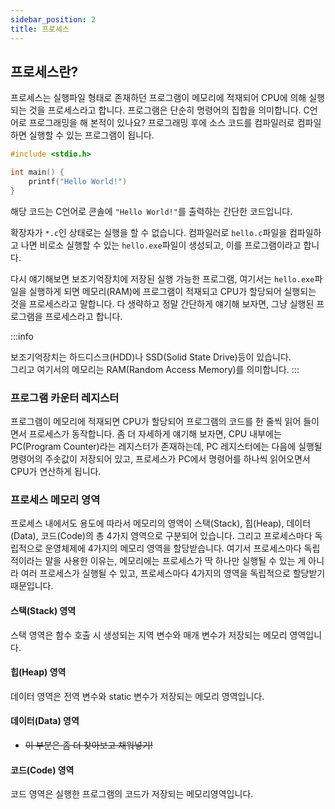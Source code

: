 ```yaml
---
sidebar_position: 2
title: 프로세스
---
```


## 프로세스란?

프로세스는 실행파일 형태로 존재하던 프로그램이 메모리에 적재되어 CPU에 의해 실행되는 것을 프로세스라고 합니다.
프로그램은 단순히 명령어의 집합을 의미합니다. C언어로 프로그래밍을 해 본적이 있나요?
프로그래밍 후에 소스 코드를 컴파일러로 컴파일하면 실행할 수 있는 프로그램이 됩니다.

```c title='hello.c'
#include <stdio.h>

int main() {
    printf("Hello World!")
}
```

해당 코드는 C언어로 콘솔에 `"Hello World!"`를 출력하는 간단한 코드입니다.

확장자가 `*.c`인 상태로는 실행을 할 수 없습니다.
컴파일러로 `hello.c`파일을 컴파일하고 나면 비로소 실행할 수 있는 `hello.exe`파일이 생성되고, 이를 프로그램이라고 합니다.

다시 얘기해보면 보조기억장치에 저장된 실행 가능한 프로그램, 여기서는 `hello.exe`파일을 실행하게 되면
메모리(RAM)에 프로그램이 적재되고 CPU가 할당되어 실행되는 것을 프로세스라고 말합니다.
다 생략하고 정말 간단하게 얘기해 보자면, 그냥 실행된 프로그램을 프로세스라고 합니다.

:::info

보조기억장치는 하드디스크(HDD)나 SSD(Solid State Drive)등이 있습니다. <br />
그리고 여기서의 메모리는 RAM(Random Access Memory)를 의미합니다.
:::

### 프로그램 카운터 레지스터

프로그램이 메모리에 적재되면 CPU가 할당되어 프로그램의 코드를 한 줄씩 읽어 들이면서 프로세스가 동작합니다.
좀 더 자세하게 얘기해 보자면, CPU 내부에는 PC(Program Counter)라는 레지스터가 존재하는데,
PC 레지스터에는 다음에 실행될 명령어의 주솟값이 저장되어 있고, 프로세스가
PC에서 명령어를 하나씩 읽어오면서 CPU가 연산하게 됩니다.

### 프로세스 메모리 영역

프로세스 내에서도 용도에 따라서 메모리의 영역이 스택(Stack), 힙(Heap), 데이터(Data), 코드(Code)의
총 4가지 영역으로 구분되어 있습니다. 그리고 프로세스마다 독립적으로 운영체제에 4가지의 메모리 영역을 할당받습니다.
여기서 프로세스마다 독립적이라는 말을 사용한 이유는, 메모리에는 프로세스가 딱 하나만 실행될 수 있는 게 아니라 여러 프로세스가 실행될 수 있고,
프로세스마다 4가지의 영역을 독립적으로 할당받기 때문입니다.

#### 스택(Stack) 영역

스택 영역은 함수 호출 시 생성되는 지역 변수와 매개 변수가 저장되는 메모리 영역입니다.

#### 힙(Heap) 영역

데이터 영역은 전역 변수와 static 변수가 저장되는 메모리 영역입니다.

#### 데이터(Data) 영역

- ~~이 부분은 좀 더 찾아보고 채워넣기!~~

#### 코드(Code) 영역

코드 영역은 실행한 프로그램의 코드가 저장되는 메모리영역입니다.
